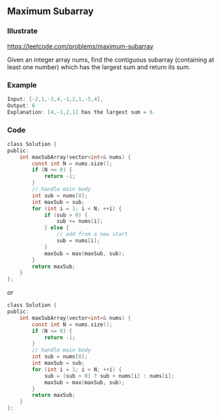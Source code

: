 ## Maximum Subarray
### Illustrate
<https://leetcode.com/problems/maximum-subarray>

Given an integer array nums, find the contiguous subarray (containing at least one number) which has the largest sum and return its sum.

### Example
```c
Input: [-2,1,-3,4,-1,2,1,-5,4],
Output: 6
Explanation: [4,-1,2,1] has the largest sum = 6.
```
### Code
```c
class Solution {
public:
    int maxSubArray(vector<int>& nums) {
        const int N = nums.size();
        if (N <= 0) {
            return -1;
        }
        // handle main body
        int sub = nums[0];
        int maxSub = sub;
        for (int i = 1; i < N; ++i) {
            if (sub > 0) {
                sub += nums[i];
            } else {
                // add from a new start
                sub = nums[i];
            }
            maxSub = max(maxSub, sub);
        }
        return maxSub;
    }
};
```

_or_

```c
class Solution {
public:
    int maxSubArray(vector<int>& nums) {
        const int N = nums.size();
        if (N <= 0) {
            return -1;
        }
        // handle main body
        int sub = nums[0];
        int maxSub = sub;
        for (int i = 1; i < N; ++i) {
            sub = (sub > 0) ? sub + nums[i] : nums[i];
            maxSub = max(maxSub, sub);
        }
        return maxSub;
    }
};
```